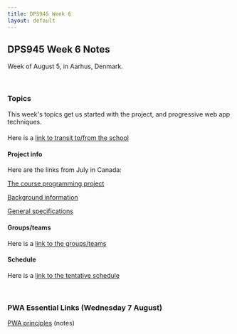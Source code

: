 ```yaml
---
title: DPS945 Week 6
layout: default
---
```


## DPS945 Week 6 Notes

Week of August 5, in Aarhus, Denmark. 

<br>

### Topics

This week's topics get us started with the project, and progressive web app techniques. 

#### 

Here is a [link to transit to/from the school](/denmark/transit-hostel-to-school)

#### Project info

Here are the links from July in Canada:

[The course programming project](/graded-work/moves-project-intro)

[Background information](/graded-work/moves-project-background)

[General specifications](/graded-work/moves-project-general-specs)

#### Groups/teams 

Here is a [link to the groups/teams](/denmark/student-teams)

#### Schedule

Here is a [link to the tentative schedule](/schedule-detailed)

<br>

### PWA Essential Links (Wednesday 7 August)

[PWA principles](pwa-principles) (notes)

<br>
